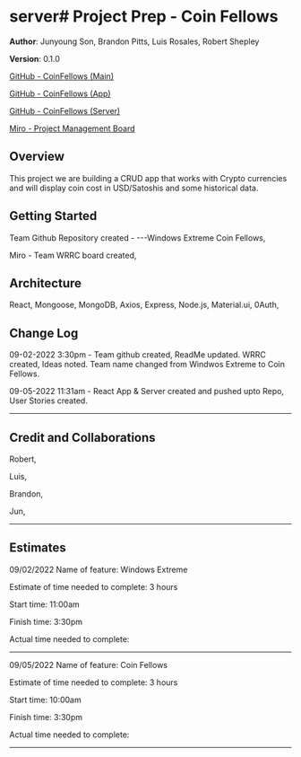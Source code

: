 # server# Project Prep - Coin Fellows

**Author**: Junyoung Son, Brandon Pitts, Luis Rosales, Robert Shepley

**Version**: 0.1.0

[GitHub - CoinFellows (Main)](https://github.com/orgs/coinfellows/repositories)

[GitHub - CoinFellows (App)](https://github.com/coinfellows/client)

[GitHub - CoinFellows (Server)](https://github.com/coinfellows/server)

[Miro - Project Management Board](https://miro.com/app/board/uXjVPaG79C4=/?share_link_id=474824069726)

## Overview

This project we are building a CRUD app that works with Crypto currencies and will display coin cost in USD/Satoshis and some historical data.

## Getting Started

Team Github Repository created - ---Windows Extreme Coin Fellows, 

Miro - Team WRRC board created,

## Architecture

React, Mongoose, MongoDB, Axios, Express, Node.js, Material.ui, 0Auth, 

## Change Log

09-02-2022 3:30pm - Team github created, ReadMe updated. WRRC created, Ideas noted. Team name changed from Windwos Extreme to Coin Fellows.

09-05-2022 11:31am - React App & Server created and pushed upto Repo, User Stories created.

---

## Credit and Collaborations

Robert,

Luis,

Brandon,

Jun,

---

## Estimates

09/02/2022
Name of feature: Windows Extreme

Estimate of time needed to complete: 3 hours

Start time: 11:00am

Finish time: 3:30pm

Actual time needed to complete:

---

09/05/2022
Name of feature: Coin Fellows

Estimate of time needed to complete: 3 hours

Start time: 10:00am

Finish time: 3:30pm

Actual time needed to complete:

---
